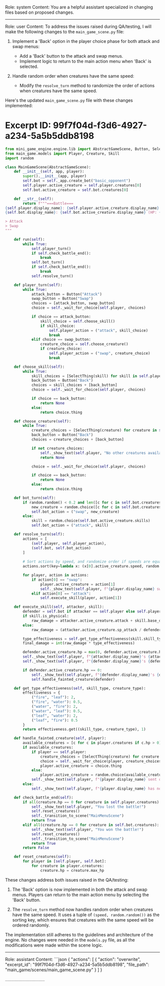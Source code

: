 Role: system
Content: You are a helpful assistant specialized in changing files based on proposed changes.
__________________
Role: user
Content: To address the issues raised during QA/testing, I will make the following changes to the `main_game_scene.py` file:

1. Implement a 'Back' option in the player choice phase for both attack and swap menus:
   - Add a 'Back' button to the attack and swap menus.
   - Implement logic to return to the main action menu when 'Back' is selected.

2. Handle random order when creatures have the same speed:
   - Modify the `resolve_turn` method to randomize the order of actions when creatures have the same speed.

Here's the updated `main_game_scene.py` file with these changes implemented:

# Excerpt ID: 99f7f04d-f3d6-4927-a234-5a5b5ddb8198
```python main_game/scenes/main_game_scene.py
from mini_game_engine.engine.lib import AbstractGameScene, Button, SelectThing
from main_game.models import Player, Creature, Skill
import random

class MainGameScene(AbstractGameScene):
    def __init__(self, app, player):
        super().__init__(app, player)
        self.bot = self._app.create_bot("basic_opponent")
        self.player.active_creature = self.player.creatures[0]
        self.bot.active_creature = self.bot.creatures[0]

    def __str__(self):
        return f"""===Battle===
{self.player.display_name}: {self.player.active_creature.display_name} (HP: {self.player.active_creature.hp}/{self.player.active_creature.max_hp})
{self.bot.display_name}: {self.bot.active_creature.display_name} (HP: {self.bot.active_creature.hp}/{self.bot.active_creature.max_hp})

> Attack
> Swap
"""

    def run(self):
        while True:
            self.player_turn()
            if self.check_battle_end():
                break
            self.bot_turn()
            if self.check_battle_end():
                break
            self.resolve_turn()

    def player_turn(self):
        while True:
            attack_button = Button("Attack")
            swap_button = Button("Swap")
            choices = [attack_button, swap_button]
            choice = self._wait_for_choice(self.player, choices)

            if choice == attack_button:
                skill_choice = self.choose_skill()
                if skill_choice:
                    self.player_action = ("attack", skill_choice)
                    break
            elif choice == swap_button:
                creature_choice = self.choose_creature()
                if creature_choice:
                    self.player_action = ("swap", creature_choice)
                    break

    def choose_skill(self):
        while True:
            skill_choices = [SelectThing(skill) for skill in self.player.active_creature.skills]
            back_button = Button("Back")
            choices = skill_choices + [back_button]
            choice = self._wait_for_choice(self.player, choices)

            if choice == back_button:
                return None
            else:
                return choice.thing

    def choose_creature(self):
        while True:
            creature_choices = [SelectThing(creature) for creature in self.player.creatures if creature != self.player.active_creature and creature.hp > 0]
            back_button = Button("Back")
            choices = creature_choices + [back_button]

            if not creature_choices:
                self._show_text(self.player, "No other creatures available to swap!")
                return None

            choice = self._wait_for_choice(self.player, choices)

            if choice == back_button:
                return None
            else:
                return choice.thing

    def bot_turn(self):
        if random.random() < 0.2 and len([c for c in self.bot.creatures if c != self.bot.active_creature and c.hp > 0]) > 0:
            new_creature = random.choice([c for c in self.bot.creatures if c != self.bot.active_creature and c.hp > 0])
            self.bot_action = ("swap", new_creature)
        else:
            skill = random.choice(self.bot.active_creature.skills)
            self.bot_action = ("attack", skill)

    def resolve_turn(self):
        actions = [
            (self.player, self.player_action),
            (self.bot, self.bot_action)
        ]
        
        # Sort actions by speed, and randomize order if speeds are equal
        actions.sort(key=lambda x: (x[0].active_creature.speed, random.random()), reverse=True)

        for player, action in actions:
            if action[0] == "swap":
                player.active_creature = action[1]
                self._show_text(self.player, f"{player.display_name} swapped to {action[1].display_name}!")
            elif action[0] == "attack":
                self.execute_skill(player, action[1])

    def execute_skill(self, attacker, skill):
        defender = self.bot if attacker == self.player else self.player
        if skill.is_physical:
            raw_damage = attacker.active_creature.attack + skill.base_damage - defender.active_creature.defense
        else:
            raw_damage = (attacker.active_creature.sp_attack / defender.active_creature.sp_defense) * skill.base_damage

        type_effectiveness = self.get_type_effectiveness(skill.skill_type, defender.active_creature.creature_type)
        final_damage = int(raw_damage * type_effectiveness)

        defender.active_creature.hp = max(0, defender.active_creature.hp - final_damage)
        self._show_text(self.player, f"{attacker.display_name}'s {attacker.active_creature.display_name} used {skill.display_name}!")
        self._show_text(self.player, f"{defender.display_name}'s {defender.active_creature.display_name} took {final_damage} damage!")

        if defender.active_creature.hp == 0:
            self._show_text(self.player, f"{defender.display_name}'s {defender.active_creature.display_name} fainted!")
            self.handle_fainted_creature(defender)

    def get_type_effectiveness(self, skill_type, creature_type):
        effectiveness = {
            ("fire", "leaf"): 2,
            ("fire", "water"): 0.5,
            ("water", "fire"): 2,
            ("water", "leaf"): 0.5,
            ("leaf", "water"): 2,
            ("leaf", "fire"): 0.5
        }
        return effectiveness.get((skill_type, creature_type), 1)

    def handle_fainted_creature(self, player):
        available_creatures = [c for c in player.creatures if c.hp > 0]
        if available_creatures:
            if player == self.player:
                creature_choices = [SelectThing(creature) for creature in available_creatures]
                choice = self._wait_for_choice(player, creature_choices)
                player.active_creature = choice.thing
            else:
                player.active_creature = random.choice(available_creatures)
            self._show_text(self.player, f"{player.display_name} sent out {player.active_creature.display_name}!")
        else:
            self._show_text(self.player, f"{player.display_name} has no more creatures left!")

    def check_battle_end(self):
        if all(creature.hp == 0 for creature in self.player.creatures):
            self._show_text(self.player, "You lost the battle!")
            self.reset_creatures()
            self._transition_to_scene("MainMenuScene")
            return True
        elif all(creature.hp == 0 for creature in self.bot.creatures):
            self._show_text(self.player, "You won the battle!")
            self.reset_creatures()
            self._transition_to_scene("MainMenuScene")
            return True
        return False

    def reset_creatures(self):
        for player in [self.player, self.bot]:
            for creature in player.creatures:
                creature.hp = creature.max_hp
```

These changes address both issues raised in the QA/testing:

1. The 'Back' option is now implemented in both the attack and swap menus. Players can return to the main action menu by selecting the 'Back' button.

2. The `resolve_turn` method now handles random order when creatures have the same speed. It uses a tuple of `(speed, random.random())` as the sorting key, which ensures that creatures with the same speed will be ordered randomly.

The implementation still adheres to the guidelines and architecture of the engine. No changes were needed in the `models.py` file, as all the modifications were made within the scene logic.
__________________
Role: assistant
Content: ```json
{
  "actions": [
    {
      "action": "overwrite",
      "excerpt_id": "99f7f04d-f3d6-4927-a234-5a5b5ddb8198",
      "file_path": "main_game/scenes/main_game_scene.py"
    }
  ]
}
```
__________________
